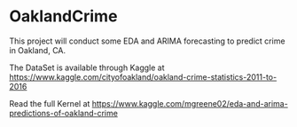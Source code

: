 # OaklandCrime
This project will conduct some EDA and ARIMA forecasting to predict crime in Oakland, CA. 

The DataSet is available through Kaggle at 
https://www.kaggle.com/cityofoakland/oakland-crime-statistics-2011-to-2016

Read the full Kernel at 
https://www.kaggle.com/mgreene02/eda-and-arima-predictions-of-oakland-crime
